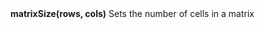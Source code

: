 <a name="matrixSize"><h3 style="padding-top: 40px; margin-top: 40px;"></h3></a>
**matrixSize(rows, cols)** Sets the number of cells in a matrix
